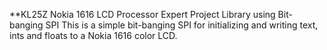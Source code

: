 **KL25Z Nokia 1616 LCD Processor Expert Project Library using Bit-banging SPI
This is a simple bit-banging SPI for initializing and writing text, ints and floats to a Nokia 1616 color LCD. 
